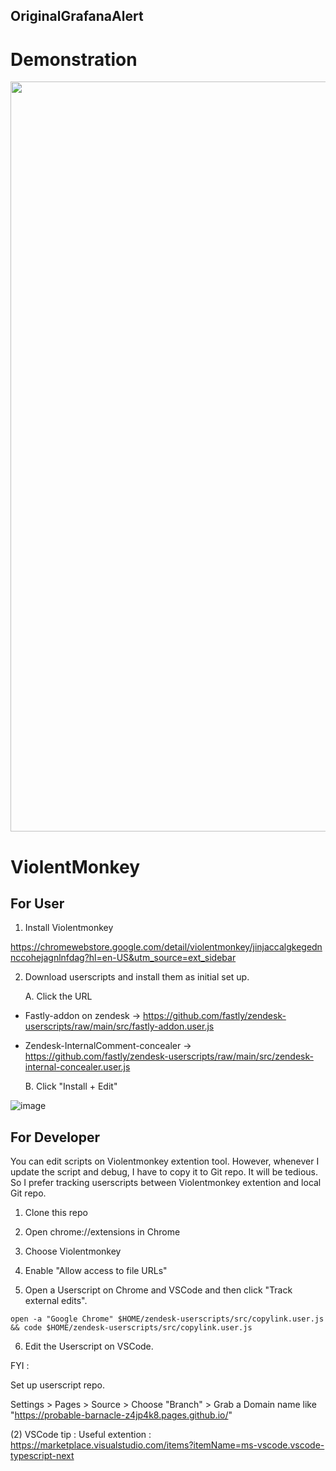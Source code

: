 
## OriginalGrafanaAlert

# Demonstration 
<img src="doc/webhook.gif" width="1200">


# ViolentMonkey

## For User 
1. Install Violentmonkey

https://chromewebstore.google.com/detail/violentmonkey/jinjaccalgkegednnccohejagnlnfdag?hl=en-US&utm_source=ext_sidebar

2. Download userscripts and install them as initial set up.
   
   A. Click the URL
 - Fastly-addon on zendesk -> https://github.com/fastly/zendesk-userscripts/raw/main/src/fastly-addon.user.js
 - Zendesk-InternalComment-concealer -> https://github.com/fastly/zendesk-userscripts/raw/main/src/zendesk-internal-concealer.user.js
   
   B. Click "Install + Edit"

   
![image](https://github.com/fastly/zendesk-userscripts/assets/101626350/04fe359c-592f-4557-bb34-9cb67a8204dc)

## For Developer 
You can edit scripts on Violentmonkey extention tool. However, whenever I update the script and debug, I have to copy it to Git repo. 
It will be tedious. So I prefer tracking userscripts between Violentmonkey extention and local Git repo. 


1. Clone this repo

2. Open chrome://extensions in Chrome 

3. Choose Violentmonkey

4. Enable "Allow access to file URLs"

5. Open a Userscript on Chrome and VSCode and then click "Track external edits". 

```
open -a "Google Chrome" $HOME/zendesk-userscripts/src/copylink.user.js && code $HOME/zendesk-userscripts/src/copylink.user.js
```

6. Edit the Userscript on VSCode.



FYI : 

Set up userscript repo. 

Settings > Pages > Source > Choose "Branch" > Grab a Domain name like "https://probable-barnacle-z4jp4k8.pages.github.io/" 

(2) 
VSCode tip : 
Useful extention : 
https://marketplace.visualstudio.com/items?itemName=ms-vscode.vscode-typescript-next
